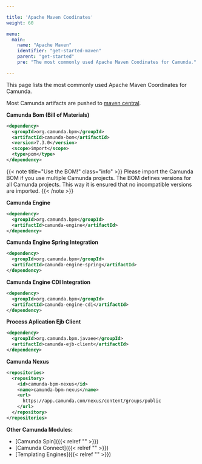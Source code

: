 ```yaml
---

title: 'Apache Maven Coodinates'
weight: 60

menu:
  main:
    name: "Apache Maven"
    identifier: "get-started-maven"
    parent: "get-started"
    pre: "The most commonly used Apache Maven Coodinates for Camunda."

---
```


This page lists the most commonly used Apache Maven Coordinates for Camunda.

Most Camunda artifacts are pushed to <a href="http://search.maven.org/#browse%7C-1675593179">maven central</a>.

**Camunda Bom (Bill of Materials)**

```xml
<dependency>
  <groupId>org.camunda.bpm</groupId>
  <artifactId>camunda-bom</artifactId>
  <version>7.3.0</version>
  <scope>import</scope>
  <type>pom</type>
</dependency>
```

{{< note title="Use the BOM!" class="info" >}}
Please import the Camunda BOM if you use multiple Camunda projects. The BOM defines versions for all Camunda projects. This way it is ensured that no incompatible versions are imported.
{{< /note >}}

**Camunda Engine**

```xml
<dependency>
  <groupId>org.camunda.bpm</groupId>
  <artifactId>camunda-engine</artifactId>
</dependency>
```

**Camunda Engine Spring Integration**

```xml
<dependency>
  <groupId>org.camunda.bpm</groupId>
  <artifactId>camunda-engine-spring</artifactId>
</dependency>
```

**Camunda Engine CDI Integration**

```xml
<dependency>
  <groupId>org.camunda.bpm</groupId>
  <artifactId>camunda-engine-cdi</artifactId>
</dependency>
```

**Process Aplication Ejb Client**

```xml
<dependency>
  <groupId>org.camunda.bpm.javaee</groupId>
  <artifactId>camunda-ejb-client</artifactId>
</dependency>
```

**Camunda Nexus**

```xml
<repositories>
  <repository>
    <id>camunda-bpm-nexus</id>
    <name>camunda-bpm-nexus</name>
    <url>
      https://app.camunda.com/nexus/content/groups/public
    </url>
  </repository>
</repositories>
```

**Other Camunda Modules:**

* [Camunda Spin]({{< relref "" >}})
* [Camunda Connect]({{< relref "" >}})
* [Templating Engines]({{< relref "" >}})
